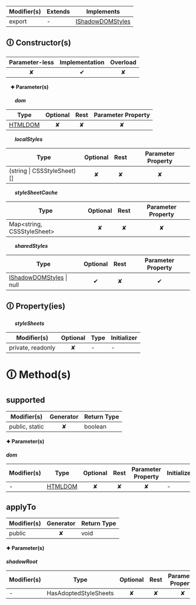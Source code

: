 | Modifier(s)                            | Extends                      | Implements                                    |
|----------------------------------------|------------------------------|-----------------------------------------------|
| export | - | [IShadowDOMStyles](https://hamedfathi.gitbook.io/aurelia-2-doc-api/runtime-html/styles/variable/shadow-dom-styles/ishadowdomstyles) |

## &#128712; Constructor(s)

| Parameter-less                         | Implementation                          | Overload                          |
|:--------------------------------------:|:---------------------------------------:|:---------------------------------:|
| ✘ | ✔ | ✘ |

&nbsp;&nbsp; **&#128966; Parameter(s)**

&nbsp;&nbsp;&nbsp;&nbsp;&nbsp; _**dom**_

| Type                        | Optional                           | Rest                          | Parameter Property                          |
|-----------------------------|:----------------------------------:|:-----------------------------:|:-------------------------------------------:|
| [HTMLDOM](https://hamedfathi.gitbook.io/aurelia-2-doc-api/runtime-html/class/dom/htmldom) | ✘  | ✘ | ✘ |

&nbsp;&nbsp;&nbsp;&nbsp;&nbsp; _**localStyles**_

| Type                        | Optional                           | Rest                          | Parameter Property                          |
|-----------------------------|:----------------------------------:|:-----------------------------:|:-------------------------------------------:|
| (string &#124; CSSStyleSheet)[] | ✘  | ✘ | ✘ |

&nbsp;&nbsp;&nbsp;&nbsp;&nbsp; _**styleSheetCache**_

| Type                        | Optional                           | Rest                          | Parameter Property                          |
|-----------------------------|:----------------------------------:|:-----------------------------:|:-------------------------------------------:|
| Map&lt;string, CSSStyleSheet&gt; | ✘  | ✘ | ✘ |

&nbsp;&nbsp;&nbsp;&nbsp;&nbsp; _**sharedStyles**_

| Type                        | Optional                           | Rest                          | Parameter Property                          |
|-----------------------------|:----------------------------------:|:-----------------------------:|:-------------------------------------------:|
| [IShadowDOMStyles](https://hamedfathi.gitbook.io/aurelia-2-doc-api/runtime-html/styles/variable/shadow-dom-styles/ishadowdomstyles) &#124; null | ✔  | ✘ | ✔ |

## &#128712; Property(ies)

&nbsp;&nbsp;&nbsp;&nbsp;&nbsp; _**styleSheets**_

| Modifier(s)                               | Optional                           | Type                        | Initializer                       |
|-------------------------------------------|:----------------------------------:|-----------------------------|-----------------------------------|
| private, readonly | ✘ | - | - |

# &#128712; Method(s)

## supported

| Modifier(s)                              | Generator                          | Return Type                       |
|------------------------------------------|:----------------------------------:|-----------------------------------|
| public, static | ✘ | boolean |

**&#128966; Parameter(s)**

_**dom**_

| Modifier(s)                              | Type                        | Optional                           | Rest                          | Parameter Property                          | Initializer                       |
|------------------------------------------|-----------------------------|:----------------------------------:|:-----------------------------:|:-------------------------------------------:|-----------------------------------|
| - | [HTMLDOM](https://hamedfathi.gitbook.io/aurelia-2-doc-api/runtime-html/class/dom/htmldom) | ✘  | ✘ | ✘ | - |

## applyTo

| Modifier(s)                              | Generator                          | Return Type                       |
|------------------------------------------|:----------------------------------:|-----------------------------------|
| public | ✘ | void |

**&#128966; Parameter(s)**

_**shadowRoot**_

| Modifier(s)                              | Type                        | Optional                           | Rest                          | Parameter Property                          | Initializer                       |
|------------------------------------------|-----------------------------|:----------------------------------:|:-----------------------------:|:-------------------------------------------:|-----------------------------------|
| - | HasAdoptedStyleSheets | ✘  | ✘ | ✘ | - |